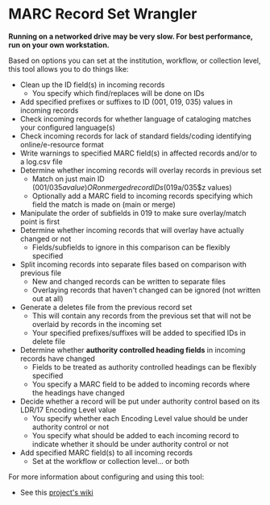 # MARC Record Set Wrangler
**Running on a networked drive may be very slow. For best performance, run on your own workstation.**

Based on options you can set at the institution, workflow, or collection level, this tool allows you to do things like:

- Clean up the ID field(s) in incoming records
  - You specify which find/replaces will be done on IDs
- Add specified prefixes or suffixes to ID (001, 019, 035) values in incoming records
- Check incoming records for whether language of cataloging matches your configured language(s)
- Check incoming records for lack of standard fields/coding identifying online/e-resource format
- Write warnings to specified MARC field(s) in affected records and/or to a log.csv file
- Determine whether incoming records will overlay records in previous set
  - Match on just main ID (001/035$a value) OR on merged record IDs (019$a/035$z values)
  - Optionally add a MARC field to incoming records specifying which field the match is made on (main or merge)
- Manipulate the order of subfields in 019 to make sure overlay/match point is first
- Determine whether incoming records that will overlay have actually changed or not
  - Fields/subfields to ignore in this comparison can be flexibly specified
- Split incoming records into separate files based on comparison with previous file
  - New and changed records can be written to separate files
  - Overlaying records that haven't changed can be ignored (not written out at all)
- Generate a deletes file from the previous record set
  - This will contain any records from the previous set that will not be overlaid by records in the incoming set
  - Your specified prefixes/suffixes will be added to specified IDs in delete file
- Determine whether **authority controlled heading fields** in incoming records have changed
  - Fields to be treated as authority controlled headings can be flexibly specified
  - You specify a MARC field to be added to incoming records where the headings have changed
- Decide whether a record will be put under authority control based on its LDR/17 Encoding Level value
  - You specify whether each Encoding Level value should be under authority control or not
  - You specify what should be added to each incoming record to indicate whether it should be under authority control or not
- Add specified MARC field(s) to all incoming records
  - Set at the workflow or collection level... or both

For more information about configuring and using this tool:
- See this [project's wiki](https://github.com/UNC-Libraries/MARC-record-set-wrangler/wiki)
